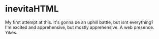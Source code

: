 # inevitaHTML
My first attempt at this. It's gonna be an uphill battle, but isnt everything?
I'm excited and apprehensive, but mostly apprehensive. 
A web presence. Yikes.
